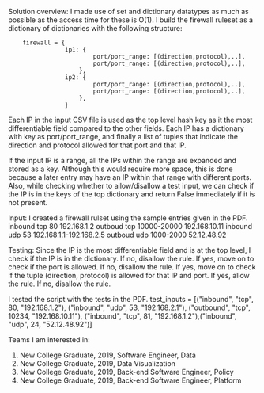 Solution overview:
I made use of set and dictionary datatypes as much as possible as the access time for these is O(1). I build the firewall ruleset as a dictionary of dictionaries with the following structure:

		firewall = {
					ip1: {
							port/port_range: [(direction,protocol),..],
							port/port_range: [(direction,protocol),..],
						},
					ip2: {
							port/port_range: [(direction,protocol),..],
							port/port_range: [(direction,protocol),..],
						},
					}

Each IP in the input CSV file is used as the top level hash key as it the most differentiable field compared to the other fields. 
Each IP has a dictionary with key as port/port_range, and finally a list of tuples that indicate the direction and protocol allowed for that port and that IP.

If the input IP is a range, all the IPs within the range are expanded and stored as a key. Although this would require more space, this is done because a later entry may have an IP within that range with different ports. Also, while checking whether to allow/disallow a test input, we can check if the IP is in the keys of the top dictionary and return False immediately if it is not present.

Input:
I created a firewall rulset using the sample entries given in the PDF.
inbound	tcp	80	192.168.1.2
outboud	tcp	10000-20000	192.168.10.11
inbound	udp	53	192.168.1.1-192.168.2.5
outboud	udp	1000-2000	52.12.48.92

Testing:
Since the IP is the most differentiable field and is at the top level, I check if the IP is in the dictionary.
If no, disallow the rule.
If yes, move on to check if the port is allowed.
If no, disallow the rule.
If yes, move on to check if the tuple (direction, protocol) is allowed for that IP and port.
If yes, allow the rule.
If no, disallow the rule.

I tested the script with the tests in the PDF.
test_inputs = [("inbound", "tcp", 80, "192.168.1.2"), ("inbound", "udp", 53, "192.168.2.1"), ("outbound", "tcp", 10234, "192.168.10.11"), ("inbound", "tcp", 81, "192.168.1.2"),("inbound", "udp", 24, "52.12.48.92")]

Teams I am interested in:
1. New College Graduate, 2019, Software Engineer, Data
2. New College Graduate, 2019, Data Visualization
3. New College Graduate, 2019, Back-end Software Engineer, Policy
4. New College Graduate, 2019, Back-end Software Engineer, Platform